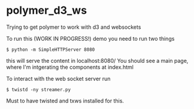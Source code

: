 # polymer_d3_ws
Trying to get polymer to work with d3 and websockets

To run this (WORK IN PROGRESS!) demo you need to run two things

```
$ python -m SimpleHTTPServer 8080
``` 

this will serve the content in localhost:8080/
You should see a main page, where I'm intgerating the components at index.html

To interact with the web socket server run 
```
$ twistd -ny streamer.py
```

Must to have twisted and txws installed for this.
